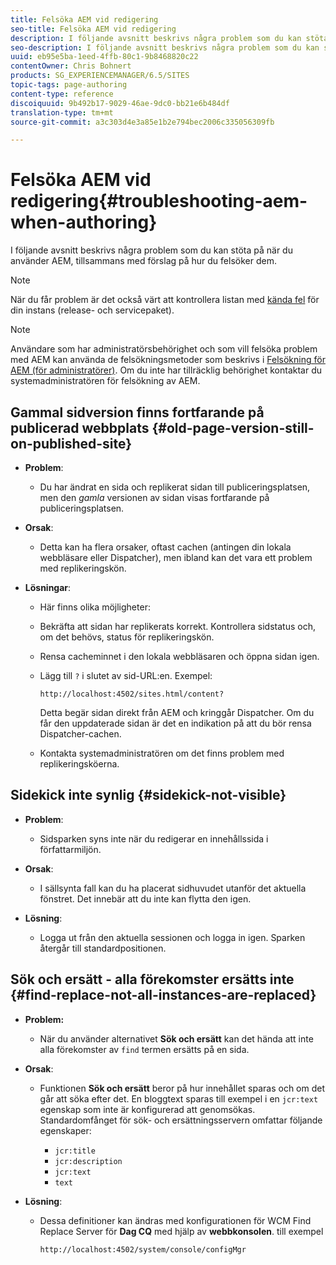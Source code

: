 ```yaml
---
title: Felsöka AEM vid redigering
seo-title: Felsöka AEM vid redigering
description: I följande avsnitt beskrivs några problem som du kan stöta på när du använder AEM, tillsammans med förslag på hur du felsöker dem.
seo-description: I följande avsnitt beskrivs några problem som du kan stöta på när du använder AEM, tillsammans med förslag på hur du felsöker dem.
uuid: eb95e5ba-1eed-4ffb-80c1-9b8468820c22
contentOwner: Chris Bohnert
products: SG_EXPERIENCEMANAGER/6.5/SITES
topic-tags: page-authoring
content-type: reference
discoiquuid: 9b492b17-9029-46ae-9dc0-bb21e6b484df
translation-type: tm+mt
source-git-commit: a3c303d4e3a85e1b2e794bec2006c335056309fb

---
```



# Felsöka AEM vid redigering{#troubleshooting-aem-when-authoring}

I följande avsnitt beskrivs några problem som du kan stöta på när du använder AEM, tillsammans med förslag på hur du felsöker dem.

>[!NOTE]
>
>När du får problem är det också värt att kontrollera listan med [kända fel](/help/release-notes/known-issues.md) för din instans (release- och servicepaket).

>[!NOTE]
>
>Användare som har administratörsbehörighet och som vill felsöka problem med AEM kan använda de felsökningsmetoder som beskrivs i [Felsökning för AEM (för administratörer)](/help/sites-administering/troubleshoot.md). Om du inte har tillräcklig behörighet kontaktar du systemadministratören för felsökning av AEM.

## Gammal sidversion finns fortfarande på publicerad webbplats {#old-page-version-still-on-published-site}

* **Problem**:

   * Du har ändrat en sida och replikerat sidan till publiceringsplatsen, men den *gamla* versionen av sidan visas fortfarande på publiceringsplatsen.

* **Orsak**:

   * Detta kan ha flera orsaker, oftast cachen (antingen din lokala webbläsare eller Dispatcher), men ibland kan det vara ett problem med replikeringskön.

* **Lösningar**:

   * Här finns olika möjligheter:
   * Bekräfta att sidan har replikerats korrekt. Kontrollera sidstatus och, om det behövs, status för replikeringskön.
   * Rensa cacheminnet i den lokala webbläsaren och öppna sidan igen.
   * Lägg till `?` i slutet av sid-URL:en. Exempel:

      `http://localhost:4502/sites.html/content?`

      Detta begär sidan direkt från AEM och kringgår Dispatcher. Om du får den uppdaterade sidan är det en indikation på att du bör rensa Dispatcher-cachen.

   * Kontakta systemadministratören om det finns problem med replikeringsköerna.

## Sidekick inte synlig {#sidekick-not-visible}

* **Problem**:

   * Sidsparken syns inte när du redigerar en innehållssida i författarmiljön.

* **Orsak**:

   * I sällsynta fall kan du ha placerat sidhuvudet utanför det aktuella fönstret. Det innebär att du inte kan flytta den igen.

* **Lösning**:

   * Logga ut från den aktuella sessionen och logga in igen. Sparken återgår till standardpositionen.

## Sök och ersätt - alla förekomster ersätts inte {#find-replace-not-all-instances-are-replaced}

* **Problem:**

   * När du använder alternativet **Sök och ersätt** kan det hända att inte alla förekomster av `find` termen ersätts på en sida.

* **Orsak**:

   * Funktionen **Sök och ersätt** beror på hur innehållet sparas och om det går att söka efter det. En bloggtext sparas till exempel i en `jcr:text` egenskap som inte är konfigurerad att genomsökas. Standardomfånget för sök- och ersättningsservern omfattar följande egenskaper:

      * `jcr:title`
      * `jcr:description`
      * `jcr:text`
      * `text`

* **Lösning**:

   * Dessa definitioner kan ändras med konfigurationen för WCM Find Replace Server för **Dag CQ** med hjälp av **webbkonsolen**. till exempel

      `http://localhost:4502/system/console/configMgr`


